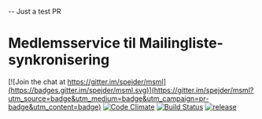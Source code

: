 -- Just a test PR

# Medlemsservice til Mailingliste-synkronisering

[![Join the chat at https://gitter.im/spejder/msml](https://badges.gitter.im/spejder/msml.svg)](https://gitter.im/spejder/msml?utm_source=badge&utm_medium=badge&utm_campaign=pr-badge&utm_content=badge)
[![Code Climate](https://codeclimate.com/github/spejder/msml/badges/gpa.svg)](https://codeclimate.com/github/spejder/msml)
[![Build Status](https://travis-ci.org/spejder/msml.svg?branch=master)](https://travis-ci.org/spejder/msml)
[![release](https://github-release-version.herokuapp.com/github/spejder/msml/release.svg)](https://github.com/spejder/msml/releases/latest)
